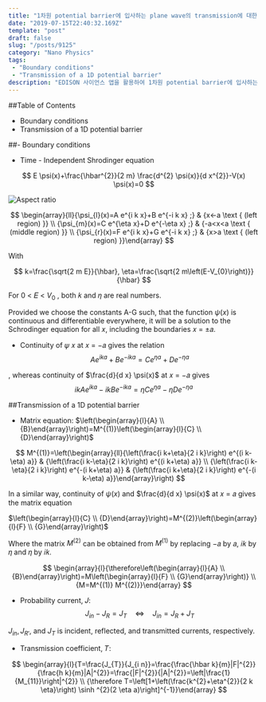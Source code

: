 ```yaml
---
title: "1차원 potential barrier에 입사하는 plane wave의 transmission에 대한 이해"
date: "2019-07-15T22:40:32.169Z"
template: "post"
draft: false
slug: "/posts/9125"
category: "Nano Physics"
tags: 
 - "Boundary conditions"
 - "Transmission of a 1D potential barrier"
description: "EDISON 사이언스 앱을 활용하여 1차원 potential barrier에 입사하는 plane wave의 transmission에 대한 이해"
---
```


##Table of Contents
- Boundary conditions
- Transmission of a 1D potential barrier


##- Boundary conditions
- Time - Independent Shrodinger equation

$$
E \psi(x)+\frac{\hbar^{2}}{2 m} \frac{d^{2} \psi(x)}{d x^{2}}-V(x) \psi(x)=0
$$

![Aspect ratio](/media/POST/9125/0.jpg)

$$
\begin{array}{ll}{\psi_{l}(x)=A e^{i k x}+B e^{-i k x} ;} & {x<-a \text { (left region) }} \\ {\psi_{m}(x)=C e^{\eta x}+D e^{-\eta x} ;} & {-a<x<a \text { (middle region) }} \\ {\psi_{r}(x)=F e^{i k x}+G e^{-i k x} ;} & {x>a \text { (left region) }}\end{array}
$$


With

$$
k=\frac{\sqrt{2 m E}}{\hbar}, \eta=\frac{\sqrt{2 m\left(E-V_{0}\right)}}{\hbar}
$$

For 0 < 𝐸 < $V_{0}$ , both 𝑘 and 𝜂 are real numbers.

Provided we choose the constants A-G such, that the function $\psi(x)$ is continuous and differentiable everywhere, it will be a solution to the Schrodinger equation for all 𝑥, including the boundaries 𝑥 = ±𝑎.


- Continuity of 𝜓 𝑥 at 𝑥 = −𝑎 gives the relation
$$
A e^{i k a}+B e^{-i k a}=C e^{\eta a}+D e^{-\eta a}
$$

, whereas continuity of $\frac{d}{d x} \psi(x)$ at 𝑥 = −𝑎 gives 
$$
i k A e^{i k a}-i k B e^{-i k a}=\eta C e^{\eta a}-\eta D e^{-\eta a}
$$

##Transmission of a 1D potential barrier
- Matrix equation:
$\left(\begin{array}{l}{A} \\ {B}\end{array}\right)=M^{(1)}\left(\begin{array}{l}{C} \\ {D}\end{array}\right)$

$$
M^{(1)}=\left(\begin{array}{ll}{\left(\frac{i k+\eta}{2 i k}\right) e^{(i k-\eta) a}} & {\left(\frac{i k-\eta}{2 i k}\right) e^{(i k+\eta) a}} \\ {\left(\frac{i k-\eta}{2 i k}\right) e^{-(i k+\eta) a}} & {\left(\frac{i k+\eta}{2 i k}\right) e^{-(i k-\eta) a}}\end{array}\right)
$$

In a similar way, continuity of $\psi(x)$ and $\frac{d}{d x} \psi(x)$ at 𝑥 = 𝑎 gives the matrix equation

$\left(\begin{array}{l}{C} \\ {D}\end{array}\right)=M^{(2)}\left(\begin{array}{l}{F} \\ {G}\end{array}\right)$

Where the matrix $M^{(2)}$ can be obtained from $M^{(1)}$ by replacing −𝑎 by 𝑎, 𝑖𝑘 by 𝜂 and 𝜂 by 𝑖𝑘.

$$
\begin{array}{l}{\therefore\left(\begin{array}{l}{A} \\ {B}\end{array}\right)=M\left(\begin{array}{l}{F} \\ {G}\end{array}\right)} \\ {M=M^{(1)} M^{(2)}}\end{array}
$$


- Probability current, 𝐽:
$$
J_{i n}-J_{R}=J_{T} \quad \Leftrightarrow \quad J_{i n}=J_{R}+J_{T}
$$

$J_{i n}, J_{R \prime}$, and $J_{T}$ is incident, reflected, and transmitted currents, respectively.

- Transmission coefficient, 𝑇:


$$
\begin{array}{l}{T=\frac{J_{T}}{J_{i n}}=\frac{\frac{\hbar k}{m}|F|^{2}}{\frac{h k}{m}|A|^{2}}=\frac{|F|^{2}}{|A|^{2}}=\left|\frac{1}{M_{11}}\right|^{2}} \\ {\therefore T=\left[1+\left(\frac{k^{2}+\eta^{2}}{2 k \eta}\right) \sinh ^{2}(2 \eta a)\right]^{-1}}\end{array}
$$

